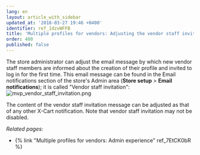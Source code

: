 ```yaml
---
lang: en
layout: article_with_sidebar
updated_at: '2018-03-27 19:46 +0400'
identifier: ref_1dzvWFFB
title: 'Multiple profiles for vendors: Adjusting the vendor staff invitation message'
order: 400
published: false
---
```

The store administrator can adjust the email message by which new vendor staff members are informed about the creation of their profile and invited to log in for the first time. This email message can be found in the Email notifications section of the store's Admin area (**Store setup** > **Email notifications**); it is called "Vendor staff invitation": 
![mvp_vendor_staff_invitation.png]({{site.baseurl}}/attachments/ref_1dzvWFFB/mvp_vendor_staff_invitation.png)

The content of the vendor staff invitation message can be adjusted as that of any other X-Cart notification. Note that vendor staff invitation may not be disabled.


_Related pages:_
   
   * {% link "Multiple profiles for vendors: Admin experience" ref_7EtCK0bR %}
